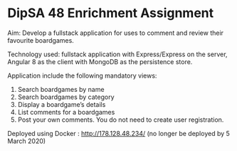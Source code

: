 # DipSA 48 Enrichment Assignment

Aim: Develop a fullstack application for uses to comment and review their favourite boardgames.

Technology used: fullstack application with Express/Express on the server, Angular 8 as the client with MongoDB as the persistence store.

Application include the following mandatory views:
  1. Search boardgames by name
  2. Search boardgames by category
  3. Display a boardgame’s details
  4. List comments for a boardgames
  5. Post your own comments. You do not need to create user registration.

Deployed using Docker : http://178.128.48.234/ (no longer be deployed by 5 March 2020)


